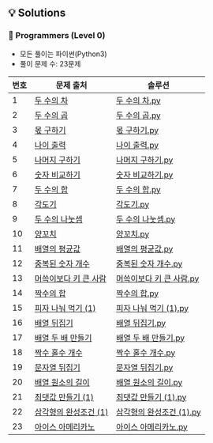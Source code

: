 ## 💡 Solutions

### 🌱 Programmers (Level 0)
+ 모든 풀이는 파이썬(Python3)
+ 풀이 문제 수: 23문제

| 번호  | 문제 출처                                                                             | 솔루션                                                                                                 |
|-----|-----------------------------------------------------------------------------------|-----------------------------------------------------------------------------------------------------|
| 1   | [두 수의 차](https://school.programmers.co.kr/learn/courses/30/lessons/120803)        | [두 수의 차.py](https://github.com/injae97/Algorithm/blob/master/Programmers/Two-Difference.py)         |
| 2   | [두 수의 곱](https://school.programmers.co.kr/learn/courses/30/lessons/120804)        | [두 수의 곱.py](https://github.com/injae97/Algorithm/blob/master/Programmers/Two-Multiply.py)           |
| 3   | [몫 구하기](https://school.programmers.co.kr/learn/courses/30/lessons/120805)         | [몫 구하기.py](https://github.com/injae97/Algorithm/blob/master/Programmers/Quotient.py)                |
| 4   | [나이 출력](https://school.programmers.co.kr/learn/courses/30/lessons/120820)         | [나이 출력.py](https://github.com/injae97/Algorithm/blob/master/Programmers/Age.py)                     |
| 5   | [나머지 구하기](https://school.programmers.co.kr/learn/courses/30/lessons/120810)       | [나머지 구하기.py](https://github.com/injae97/Algorithm/blob/master/Programmers/Two-Remainder.py)         |
| 6   | [숫자 비교하기](https://school.programmers.co.kr/learn/courses/30/lessons/120807)       | [숫자 비교하기.py](https://github.com/injae97/Algorithm/blob/master/Programmers/Two-Compare.py)           |
| 7   | [두 수의 합](https://school.programmers.co.kr/learn/courses/30/lessons/120802)        | [두 수의 합.py](https://github.com/injae97/Algorithm/blob/master/Programmers/Two-Sum.py)                |
| 8   | [각도기](https://school.programmers.co.kr/learn/courses/30/lessons/120829)           | [각도기.py](https://github.com/injae97/Algorithm/blob/master/Programmers/Protractor.py)                |
| 9   | [두 수의 나눗셈](https://school.programmers.co.kr/learn/courses/30/lessons/120806)      | [두 수의 나눗셈.py](https://github.com/injae97/Algorithm/blob/master/Programmers/Two-Division.py)         |
| 10  | [양꼬치](https://school.programmers.co.kr/learn/courses/30/lessons/120830)           | [양꼬치.py](https://github.com/injae97/Algorithm/blob/master/Programmers/Lamb-Skewers.py)              |
| 11  | [배열의 평균값](https://school.programmers.co.kr/learn/courses/30/lessons/120817)       | [배열의 평균값.py](https://github.com/injae97/Algorithm/blob/master/Programmers/Array-Average.py)         |
| 12  | [중복된 숫자 개수](https://school.programmers.co.kr/learn/courses/30/lessons/120583)     | [중복된 숫자 개수.py](https://github.com/injae97/Algorithm/blob/master/Programmers/Duplicate-Numbers.py)   |
| 13  | [머쓱이보다 키 큰 사람](https://school.programmers.co.kr/learn/courses/30/lessons/120585)  | [머쓱이보다 키 큰 사람.py](https://github.com/injae97/Algorithm/blob/master/Programmers/Array-Person.py)     |
| 14  | [짝수의 합](https://school.programmers.co.kr/learn/courses/30/lessons/120831)         | [짝수의 합.py](https://github.com/injae97/Algorithm/blob/master/Programmers/Even-Sum.py)                |
| 15  | [피자 나눠 먹기 (1)](https://school.programmers.co.kr/learn/courses/30/lessons/120814)  | [피자 나눠 먹기 (1).py](https://github.com/injae97/Algorithm/blob/master/Programmers/Sharing-Pizza(1).py) |
| 16  | [배열 뒤집기](https://school.programmers.co.kr/learn/courses/30/lessons/120821)        | [배열 뒤집기.py](https://github.com/injae97/Algorithm/blob/master/Programmers/Array-Reverse.py)          |
| 17  | [배열 두 배 만들기](https://school.programmers.co.kr/learn/courses/30/lessons/120809) | [배열 두 배 만들기.py](https://github.com/injae97/Algorithm/blob/master/Programmers/Array-Double.py)       |
| 18  | [짝수 홀수 개수](https://school.programmers.co.kr/learn/courses/30/lessons/120824) | [짝수 홀수 개수.py](https://github.com/injae97/Algorithm/blob/master/Programmers/Even-Odd-Count.py)       |
| 19  | [문자열 뒤집기](https://school.programmers.co.kr/learn/courses/30/lessons/120822) | [문자열 뒤집기.py](https://github.com/injae97/Algorithm/blob/master/Programmers/String-Reverse.py)        |
| 20  | [배열 원소의 길이](https://school.programmers.co.kr/learn/courses/30/lessons/120854) | [배열 원소의 길이.py](https://github.com/injae97/Algorithm/blob/master/Programmers/Array-Length.py)        |
| 21  | [최댓값 만들기 (1)](https://school.programmers.co.kr/learn/courses/30/lessons/120847) | [최댓값 만들기 (1).py](https://github.com/injae97/Algorithm/blob/master/Programmers/Array-Max(1).py)      |
| 22  | [삼각형의 완성조건 (1)](https://school.programmers.co.kr/learn/courses/30/lessons/120889) | [삼각형의 완성조건 (1).py](https://github.com/injae97/Algorithm/blob/master/Programmers/Triangle(1).py)     |
| 23  | [아이스 아메리카노](https://school.programmers.co.kr/learn/courses/30/lessons/120819) | [아이스 아메리카노.py](https://github.com/injae97/Algorithm/blob/master/Programmers/Ice-Americano.py)       |